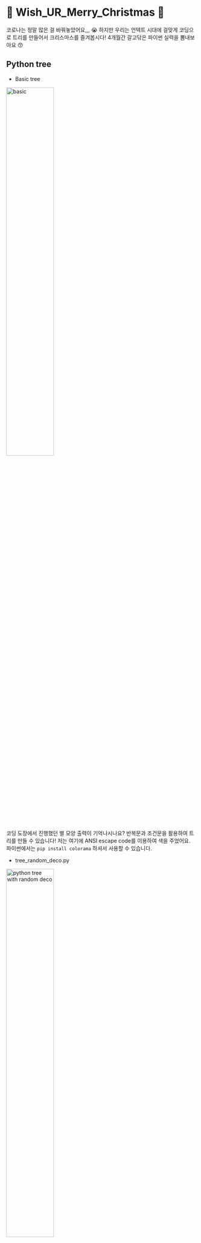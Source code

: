 # &#127876;	Wish_UR_Merry_Christmas &#127876;
코로나는 정말 많은 걸 바꿔놓았어요,,, &#128557; 하지만 우리는 언텍트 시대에 걸맞게 코딩으로 트리를 만들어서 크리스마스를 즐겨봅시다! 4개월간 갈고닦은 파이썬 실력을 뽐내보아요 &#128537;


## Python tree
* Basic tree

<img src = "https://user-images.githubusercontent.com/53554014/102338083-b2c8fe00-3fd6-11eb-9395-1f9dd30d8d82.png" height=50% alt="basic"></img>

코딩 도장에서 진행했던 별 모양 출력이 기억나시나요? 반복문과 조건문을 활용하여 트리를 만들 수 있습니다! 저는 여기에 ANSI escape code를 이용하여 색을 주었어요. 파이썬에서는 `pip install colorama` 하셔서 사용할 수 있습니다.

* tree_random_deco.py

<img src="https://user-images.githubusercontent.com/53554014/102234761-f66b2b80-3f34-11eb-8d30-d4a48dd59d62.png" height=50% alt="python tree with random deco"></img>

그냥 트리를 밋밋하니까 이번에는 데코를 줘 볼게요. 해당 코드는 @AndrewJ7823 님의 JS 코드를 참고하였습니다.

* tree_random_deco_move.py

<img src="https://user-images.githubusercontent.com/53554014/102339659-d4c38000-3fd8-11eb-8cae-84be2505f671.gif" height=50% alt=move tree></img>

최근에 멀티쓰레딩을 배웠던 것이 기억나시나요? 멀티쓰레딩을 이용하여 움직이는 효과를 줘 보았습니다. 참고로 멀티쓰레드 처리하면 속도가 무지무지 빨라서 일부러 쓰레드 하나 처리 후 몇 초간 wait 타임을 걸었습니다!

## How to use Github
여러분의 트리를 자랑해 주세요.
1. **Fork** 
    * 현재 레포(seraaaayeo/Wish_UR_Merry_Christmas)를 각자 계정으로 포크로 푹 찍어서 떠 간다! 
    * Fork 후에는 yourID/Wish_UR_Merry_Christmas, *forked from* seraaaayeo/Wish_UR_Merry_Christmas 라고 뜰 것입니다.
2. **Clone** 
    * 개인 계정으로 레포를 포크해갔으면, 이 레포를 Clone하여 로컬 PC로 복사해갑니다. 
    * `git clone https://주소.git` 명령어를 이용하여 개인 PC의 원하는 경로로 복사해주세요. 
    * 저는 주로 *workspace/Python* 경로에 복사한답니다!
3. **remote 추가**
    * 포크떠온 원래 레포 주소*https://github.com/seraaaayeo/Wish_UR_Merry_Christmas.git* 도 추가로 원격 연결해주세요. 
    * Clone을 했기 때문에 origin이라는 이름으로 remote 연결이 자동으로 되어 있을 것입니다. 원래 레포 주소는 다른 이름으로 연결해줄게요. 저는 *tree*라는 이름으로 연결하였습니다. 
    * `git remote add tree https://github.com/seraaaayeo/Wish_UR_Merry_Christmas`
4. 열심히 트리를 만듭시다 =3=3
5. **Pull/fetch : 충돌 방지 (Recommendation)**
    * 코드 작성 후 커밋하기 전 충돌(Conflict) 방지를 위해 변경사항을 받아옵니다. 
    * `git fetch tree` or `git pull tree master`
    * 변경사항을 받아오는건 습관처럼 해주셔야 해요.. 그렇지 않으면 아주 골치아파집니다...!
6. **Commit** 
    * 이제 모든 변경사항이 업데이트 되었습니다! 내가 만든 트리를 추가할게요. 
    * `git add your_tree.py` -> `git commit -m "Your Message"`
7. **Push** 
    * 포크떠온 내 계정의 레포에 푸시합니다. 
    * `git push origin master`
8. **Pull request**
    * 성공적으로 푸시가 완료되면 *Compare & Pull Request* 버튼이 활성화됩니다. 
    * 버튼을 눌러서 충돌이 있는지 확인하고, 충돌이 없으면 *Able to merge*라고 뜰 거에요. 풀리퀘 메시지를 적고 *Create Pull Request* 버튼을 누르면 풀리퀘 끝! 
    * 참고로 이 과정에서 코드를 피드백해줄 리뷰어를 지정할 수 있답니다.
9. **Merge를 기다리자**
    * 이제 풀리퀘를 받은 원래 레포 주인이 코드를 확인할거에요. 코드를 확인하고 merge하기 전인 이 과정에서 코드리뷰가 들어갑니다. 이상이 없을 경우 주인장이 merge해 주면 여러분의 코드가 주인장의 레포에 예쁘게 올라간답니다!
